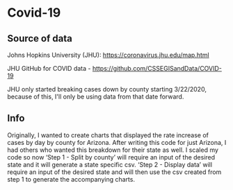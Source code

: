 # Covid-19
## Source of data

Johns Hopkins University (JHU): https://coronavirus.jhu.edu/map.html

JHU GitHub for COVID data - https://github.com/CSSEGISandData/COVID-19

JHU only started breaking cases down by county starting 3/22/2020, because of this, I'll only be using data from that date forward.

## Info

Originally, I wanted to create charts that displayed the rate increase of cases by day by county for Arizona. After writing this code for just Arizona, I had others who wanted this breakdown for their state as well. I scaled my code so now ‘Step 1 - Split by county’ will require an input of the desired state and it will generate a state specific csv. ‘Step 2 - Display data’ will require an input of the desired state and will then use the csv created from step 1 to generate the accompanying charts.